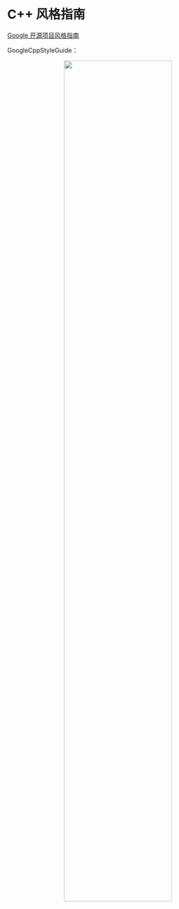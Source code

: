 # C++ 风格指南



[Google 开源项目风格指南](http://zh-google-styleguide.readthedocs.io/en/latest/contents/)


GoogleCppStyleGuide：

<p align="center">
  <img width="70%" height="70%" src="http://images.iterate.site/blog/image/20200523/5qFx1kIbBntH.png?imageslim">
</p>
